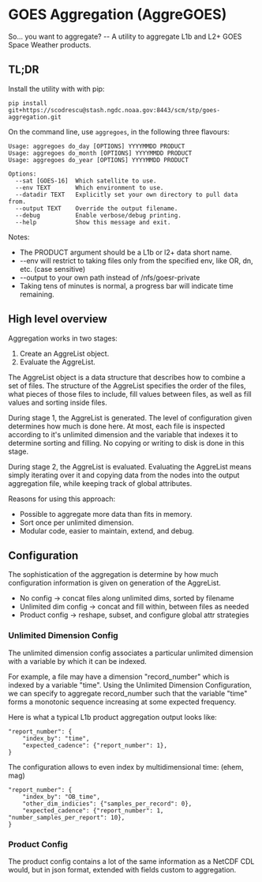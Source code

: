 # GOES Aggregation (AggreGOES)

So... you want to aggregate? -- A utility to aggregate L1b and L2+ GOES Space Weather products.


## TL;DR

Install the utility with with pip:
```
pip install git+https://scodrescu@stash.ngdc.noaa.gov:8443/scm/stp/goes-aggregation.git
```

On the command line, use `aggregoes`, in the following three flavours:

```
Usage: aggregoes do_day [OPTIONS] YYYYMMDD PRODUCT
Usage: aggregoes do_month [OPTIONS] YYYYMMDD PRODUCT
Usage: aggregoes do_year [OPTIONS] YYYYMMDD PRODUCT

Options:
  --sat [GOES-16]  Which satellite to use.
  --env TEXT       Which environment to use.
  --datadir TEXT   Explicitly set your own directory to pull data from.
  --output TEXT    Override the output filename.
  --debug          Enable verbose/debug printing.
  --help           Show this message and exit.
```

Notes:

 - The PRODUCT argument should be a L1b or l2+ data short name.
 - --env will restrict to taking files only from the specified env, like OR, dn, etc. (case sensitive)
 - --output to your own path instead of /nfs/goesr-private
 - Taking tens of minutes is normal, a progress bar will indicate time remaining.

## High level overview

Aggregation works in two stages:

1. Create an AggreList object.
2. Evaluate the AggreList.

The AggreList object is a data structure that describes how to combine a set of files. The structure of the
AggreList specifies the order of the files, what pieces of those files to include, fill values between files,
as well as fill values and sorting inside files.

During stage 1, the AggreList is generated. The level of configuration given determines how much is done here.
At most, each file is inspected according to it's unlimited dimension and the variable that indexes it to determine
sorting and filling. No copying or writing to disk is done in this stage.

During stage 2, the AggreList is evaluated. Evaluating the AggreList means simply iterating over it and copying
data from the nodes into the output aggregation file, while keeping track of global attributes.

Reasons for using this approach:

 - Possible to aggregate more data than fits in memory.
 - Sort once per unlimited dimension.
 - Modular code, easier to maintain, extend, and debug.


## Configuration

The sophistication of the aggregation is determine by how much configuration information is given on
generation of the AggreList.

 - No config -> concat files along unlimited dims, sorted by filename
 - Unlimited dim config -> concat and fill within, between files as needed
 - Product config -> reshape, subset, and configure global attr strategies

### Unlimited Dimension Config

The unlimited dimension config associates a particular unlimited dimension with a variable by which
it can be indexed.

For example, a file may have a dimension "record_number" which is indexed by a variable "time". Using
the Unlimited Dimension Configuration, we can specify to aggregate record_number such that the variable
"time" forms a monotonic sequence increasing at some expected frequency.

Here is what a typical L1b product aggregation output looks like:

```
"report_number": {
    "index_by": "time",
    "expected_cadence": {"report_number": 1},
}
```

The configuration allows to even index by multidimensional time: (ehem, mag)

```
"report_number": {
    "index_by": "OB_time",
    "other_dim_indicies": {"samples_per_record": 0},
    "expected_cadence": {"report_number": 1, "number_samples_per_report": 10},
}
```


### Product Config

The product config contains a lot of the same information as a NetCDF CDL would, but in json format, extended
with fields custom to aggregation.


